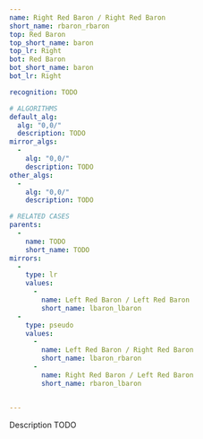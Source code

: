 ```yaml
---
name: Right Red Baron / Right Red Baron
short_name: rbaron_rbaron
top: Red Baron
top_short_name: baron
top_lr: Right
bot: Red Baron
bot_short_name: baron
bot_lr: Right

recognition: TODO

# ALGORITHMS
default_alg:
  alg: "0,0/"
  description: TODO
mirror_algs:
  -
    alg: "0,0/"
    description: TODO
other_algs:
  -
    alg: "0,0/"
    description: TODO

# RELATED CASES
parents:
  -
    name: TODO
    short_name: TODO
mirrors:
  -
    type: lr
    values: 
      -
        name: Left Red Baron / Left Red Baron
        short_name: lbaron_lbaron
  -
    type: pseudo
    values: 
      -
        name: Left Red Baron / Right Red Baron
        short_name: lbaron_rbaron
      -
        name: Right Red Baron / Left Red Baron
        short_name: rbaron_lbaron


---
```


Description TODO


